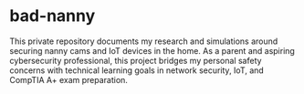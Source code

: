 # bad-nanny
This private repository documents my research and simulations around securing nanny cams and IoT devices in the home. As a parent and aspiring cybersecurity professional, this project bridges my personal safety concerns with technical learning goals in network security, IoT, and CompTIA A+ exam preparation.
